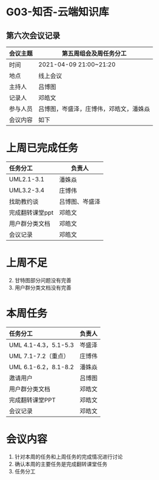 # G03-知否-云端知识库

## 第六次会议记录

| 会议主题   | 第五周组会及周任务分工 |
| :-------  | ---------------------------- |
| 时间      | 2021-04-09 21:00~21:20 |
| 地点      | 线上会议               |
| 主持人    | 吕博图                 |
| 记录人    | 邓皓文                    |
| 参与人员  | 吕博图，岑盛泽，庄博伟，邓皓文，潘姝焱 |
| 会议内容  | 如下                         |

# 上周已完成任务

| 任务分工        | 负责人         |
| :-------------- | -------------- |
| UML2.1-3.1      | 潘姝焱         |
| UML3.2-3.4      | 庄博伟         |
| 找助教约谈      | 吕博图、岑盛泽 |
| 完成翻转课堂ppt | 邓皓文         |
| 用户群分类文档  | 邓皓文         |
| 会议记录        | 邓皓文         |
# 上周不足

2. 甘特图部分问题没有完善
2. 用户群分类文档没有完善

# 本周任务

| 任务分工             | 负责人 |
| :------------------- | ------ |
| UML 4.1-4.3，5.1-5.3 | 岑盛泽 |
| UML 7.1-7.2（重点）  | 庄博伟 |
| UML 6.1-6.2，8.1-8.2 | 潘姝焱 |
| 邀请用户             | 吕博图 |
| 用户群分类文档       | 邓皓文 |
| 完成翻转课堂PPT      | 邓皓文 |
| 会议记录             | 邓皓文 |



# 会议内容

1. 针对本周的任务和上周任务的完成情况进行讨论
2. 确认本周的主要任务是完成翻转课堂任务
3. 任务分工

